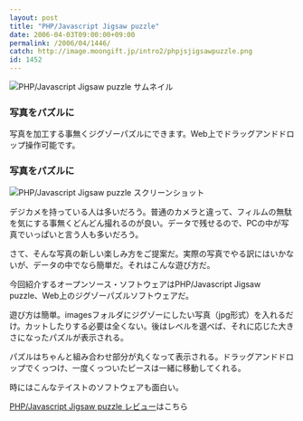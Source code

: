 ```yaml
---
layout: post
title: "PHP/Javascript Jigsaw puzzle"
date: 2006-04-03T09:00:00+09:00
permalink: /2006/04/1446/
catch: http://image.moongift.jp/intro2/phpjsjigsawpuzzle.png
id: 1452
---
```

 ![PHP/Javascript Jigsaw puzzle サムネイル](http://image.moongift.jp/intro2/phpjsjigsawpuzzle.t.png "PHP/Javascript Jigsaw puzzle サムネイル")
  

### 写真をパズルに
  
写真を加工する事無くジグゾーパズルにできます。Web上でドラッグアンドドロップ操作可能です。  
<!--more-->  

### 写真をパズルに
  

![PHP/Javascript Jigsaw puzzle スクリーンショット](http://image.moongift.jp/intro2/phpjsjigsawpuzzle.png "PHP/Javascript Jigsaw puzzle スクリーンショット")

  

デジカメを持っている人は多いだろう。普通のカメラと違って、フィルムの無駄を気にする事無くどんどん撮れるのが良い。データで残せるので、PCの中が写真でいっぱいと言う人も多いだろう。

  

さて、そんな写真の新しい楽しみ方をご提案だ。実際の写真でやる訳にはいかないが、データの中でなら簡単だ。それはこんな遊び方だ。

  

今回紹介するオープンソース・ソフトウェアはPHP/Javascript Jigsaw puzzle、Web上のジグゾーパズルソフトウェアだ。

  

遊び方は簡単。imagesフォルダにジグゾーにしたい写真（jpg形式）を入れるだけ。カットしたりする必要は全くない。後はレベルを選べば、それに応じた大きさになったパズルが表示される。

  

パズルはちゃんと組み合わせ部分が丸くなって表示される。ドラッグアンドドロップでくっつけ、一度くっついたピースは一緒に移動してくれる。

  

時にはこんなテイストのソフトウェアも面白い。

  

[PHP/Javascript Jigsaw puzzle レビュー](http://oss.moongift.jp/review/i-1449.html)はこちら

